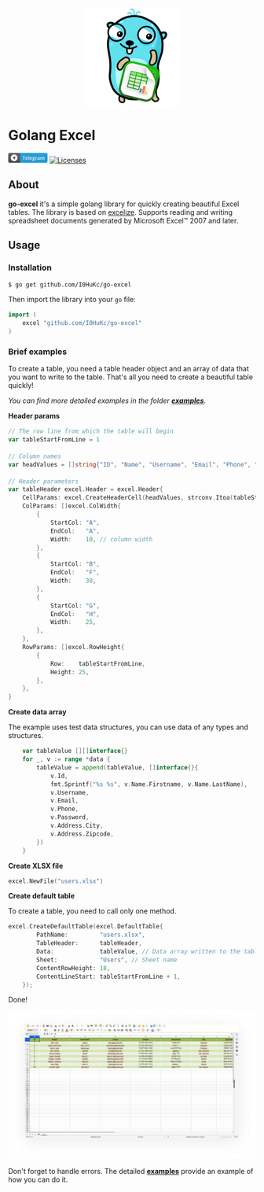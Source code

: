<p align="center"><img height="200" src="assets/go-excel.png" alt="go-excel"></p>


# Golang Excel
<p align="left">
    <a href="https://t.me/I0HuKc"><img src="assets/telegram.png" alt="Licenses"></a> 
    <a href="https://opensource.org/licenses/BSD-3-Clause"><img src="https://img.shields.io/badge/license-bsd-orange.svg" alt="Licenses"></a>
</p>


## About
**go-excel** it's a simple golang library for quickly creating beautiful Excel tables. The library is based on <a href="https://github.com/qax-os/excelize">excelize</a>. Supports reading and writing spreadsheet documents generated by Microsoft Excel™ 2007 and later.


## Usage

### Installation

```
$ go get github.com/I0HuKc/go-excel
```

Then import the library into your `go` file:

```go
import (
    excel "github.com/I0HuKc/go-excel"
)
```

### Brief examples

To create a table, you need a table header object and an array of data that you want to write to the table. That's all you need to create a beautiful table quickly!

*You can find more detailed examples in the folder **<a href="https://github.com/I0HuKc/go-excel/tree/main/examples">examples</a>**.*

**Header params**

```go
// The row line from which the table will begin
var tableStartFromLine = 1

// Column names
var headValues = []string{"ID", "Name", "Username", "Email", "Phone", "Password", "City", "Zipcode"}

// Header parameters
var tableHeader excel.Header = excel.Header{
	CellParams: excel.CreateHeaderCell(headValues, strconv.Itoa(tableStartFromLine)),
	ColParams: []excel.ColWidth{
		{
			StartCol: "A",
			EndCol:   "A",
			Width:    10, // column width
		},
		{
			StartCol: "B",
			EndCol:   "F",
			Width:    30,
		},
		{
			StartCol: "G",
			EndCol:   "H",
			Width:    25,
		},
	},
	RowParams: []excel.RowHeight{
		{
			Row:    tableStartFromLine,
			Height: 25,
		},
	},
}
```

**Create data array**

The example uses test data structures, you can use data of any types and structures.

```go
	var tableValue [][]interface{}
	for _, v := range *data {
		tableValue = append(tableValue, []interface{}{
			v.Id,
			fmt.Sprintf("%s %s", v.Name.Firstname, v.Name.LastName),
			v.Username,
			v.Email,
			v.Phone,
			v.Password,
			v.Address.City,
			v.Address.Zipcode,
		})
	}
```

**Create XLSX file**

```go
excel.NewFile("users.xlsx")
```


**Create default table**

To create a table, you need to call only one method.

```go
excel.CreateDefaultTable(excel.DefaultTable{
		PathName:         "users.xlsx",
		TableHeader:      tableHeader,
		Data:             tableValue, // Data array written to the table
		Sheet:            "Users", // Sheet name
		ContentRowHeight: 18,
		ContentLineStart: tableStartFromLine + 1,
	});
```

Done!

<p align="center">
    <img src="assets/table.png" alt="go-excel">

</p>


Don't forget to handle errors. The detailed **<a href="https://github.com/I0HuKc/go-excel/tree/main/examples">examples</a>** provide an example of how you can do it.


